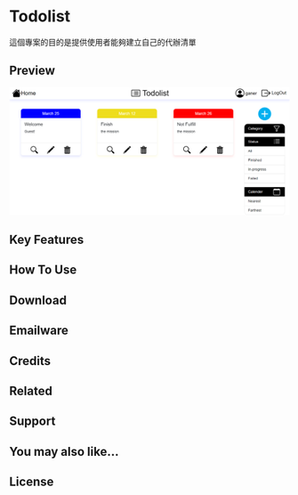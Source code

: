 # Todolist

這個專案的目的是提供使用者能夠建立自己的代辦清單

## Preview
![screenshot](/imgs/todolist_manage_page.png)

## Key Features


## How To Use



## Download


## Emailware

## Credits


## Related


## Support


## You may also like...


## License

